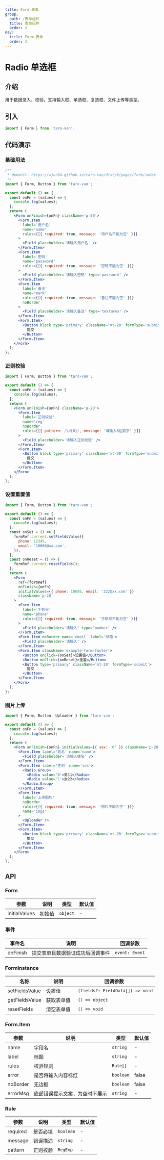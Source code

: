 ```yaml
---
title: Form 表单
group:
  path: /表单组件
  title: 表单组件
  order: 4
nav:
  title: Form 表单
  order: 3
---
```


# Radio 单选框

## 介绍

用于数据录入、校验，支持输入框、单选框、复选框、文件上传等类型。

## 引入

```jsx | pure
import { Form } from 'taro-van';
```

## 代码演示

### 基础用法

```jsx | iframe
/**
 * demoUrl: https://wjun94.github.io/taro-van/dist/#/pages/form/index
 */
import { Form, Button } from 'taro-van';

export default () => {
  const onFn = (values) => {
    console.log(values);
  };
  return (
    <Form onFinish={onFn} className='p-20'>
      <Form.Item
        label='用户名'
        name='name'
        rules={[{ required: true, message: '用户名不能为空' }]}
      >
        <Field placeholder='请输入用户名' />
      </Form.Item>
      <Form.Item
        label='密码'
        name='password'
        rules={[{ required: true, message: '密码不能为空' }]}
      >
        <Field placeholder='请输入密码' type='password' />
      </Form.Item>
      <Form.Item
        label='备注'
        name='mark'
        rules={[{ required: true, message: '备注不能为空' }]}
        noBorder
      >
        <Field placeholder='请输入备注' type='textarea' />
      </Form.Item>
      <Form.Item>
        <Button block type='primary' className='mt-20' formType='submit'>
          提交
        </Button>
      </Form.Item>
    </Form>
  );
};
```

### 正则校验

```jsx | iframe
import { Form, Button } from 'taro-van';

export default () => {
  const onFn = (values) => {
    console.log(values);
  };
  return (
    <Form onFinish={onFn} className='p-20'>
      <Form.Item
        label='正则校验'
        name='reg'
        noBorder
        rules={[{ pattern: /\d{6}/, message: '请输入6位数字' }]}
      >
        <Field placeholder='请输入正则校验' />
      </Form.Item>
      <Form.Item>
        <Button block type='primary' className='mt-20' formType='submit'>
          提交
        </Button>
      </Form.Item>
    </Form>
  );
};
```

### 设置重置值

```jsx | iframe
import { Form, Button } from 'taro-van';

export default () => {
  const onFn = (values) => {
    console.log(values);
  };
  const onSet = () => {
    formRef.current.setFieldsValue({
      phone: 12345,
      email: '10086@xx.com',
    });
  };
  const onReset = () => {
    formRef.current.resetFields();
  };
  return (
    <Form
      ref={formRef}
      onFinish={onFn}
      initialValues={{ phone: 10086, email: '222@xx.com' }}
      className='p-20'
    >
      <Form.Item
        label='手机号'
        name='phone'
        rules={[{ required: true, message: '手机号不能为空' }]}
      >
        <Field placeholder='请输入' type='number' />
      </Form.Item>
      <Form.Item noBorder name='email' label='邮箱'>
        <Field placeholder='请输入' />
      </Form.Item>
      <Form.Item className='example-form-footer'>
        <Button onClick={onSet}>设置值</Button>
        <Button onClick={onReset}>重置</Button>
        <Button type='primary' className='mt-20' formType='submit'>
          提交
        </Button>
      </Form.Item>
    </Form>
  );
};
```

### 图片上传

```jsx | iframe
import { Form, Button, Uploader } from 'taro-van';

export default () => {
  const onFn = (values) => {
    console.log(values);
  };
  return (
    <Form onFinish={onFn} initialValues={{ sex: '0' }} className='p-20'>
      <Form.Item label='姓名' name='name'>
        <Field placeholder='请输入姓名' />
      </Form.Item>
      <Form.Item label='性别' name='sex'>
        <Radio.Group>
          <Radio value='0'>男11</Radio>
          <Radio value='1'>女22</Radio>
        </Radio.Group>
      </Form.Item>
      <Form.Item
        label='上传图片'
        noBorder
        rules={[{ required: true, message: '图片不能为空' }]}
        name='imgs'
      >
        <Uploader />
      </Form.Item>
      <Form.Item>
        <Button block type='primary' className='mt-20' formType='submit'>
          提交
        </Button>
      </Form.Item>
    </Form>
  );
};
```

## API

### Form

| 参数          | 说明   | 类型     | 默认值 |
| ------------- | ------ | -------- | ------ |
| initialValues | 初始值 | `object` | -      |

### 事件

| 事件名   | 说明                             | 回调参数       |
| -------- | -------------------------------- | -------------- |
| onFinish | 提交表单且数据验证成功后回调事件 | `event: Event` |

### FormInstance

| 名称           | 说明       | 回调参数                          |
| -------------- | ---------- | --------------------------------- |
| setFieldsValue | 设置值     | ` (fields?: FieldData[]) => void` |
| getFieldsValue | 获取表单值 | ` () => object`                   |
| resetFields    | 清空表单值 | ` () => void`                     |

### Form.Item

| 参数     | 说明                           | 类型      | 默认值 |
| -------- | ------------------------------ | --------- | ------ |
| name     | 字段名                         | `string`  | -      |
| label    | 标题                           | `string`  | -      |
| rules    | 校验规则                       | `Rule[]`  | -      |
| error    | 是否将输入内容标红             | `boolean` | false  |
| noBorder | 无边框                         | `boolean` | false  |
| errorMsg | 底部错误提示文案，为空时不展示 | `string`  | -      |

### Rule

| 参数     | 说明     | 类型      | 默认值 |
| -------- | -------- | --------- | ------ |
| required | 是否必填 | `boolean` | -      |
| message  | 错误描述 | `string`  | -      |
| pattern  | 正则校验 | `RegExp`  | -      |
